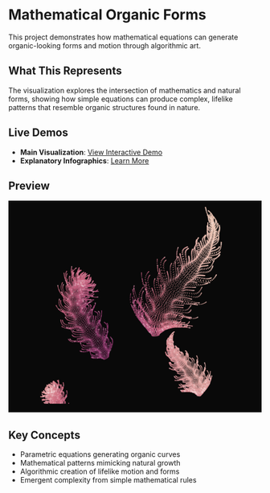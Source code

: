 # Mathematical Organic Forms

This project demonstrates how mathematical equations can generate organic-looking forms and motion through algorithmic art.

## What This Represents

The visualization explores the intersection of mathematics and natural forms, showing how simple equations can produce complex, lifelike patterns that resemble organic structures found in nature.

## Live Demos

- **Main Visualization**: [View Interactive Demo](https://nbahador.github.io/algorithmic_art/algorithmic_art_1.html)
- **Explanatory Infographics**: [Learn More](https://nbahador.github.io/algorithmic_art/algorithmic_art_1_Infographics.html)

## Preview

![Algorithmic Art Visualization](https://github.com/nbahador/algorithmic_art/blob/main/algorithmic_art_1.png)

## Key Concepts

- Parametric equations generating organic curves
- Mathematical patterns mimicking natural growth
- Algorithmic creation of lifelike motion and forms
- Emergent complexity from simple mathematical rules
